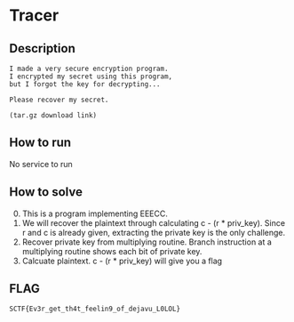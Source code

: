 # Tracer

## Description

```
I made a very secure encryption program.
I encrypted my secret using this program,
but I forgot the key for decrypting...

Please recover my secret.

(tar.gz download link)
```

## How to run
No service to run

## How to solve
0. This is a program implementing EEECC.
1. We will recover the plaintext through calculating c - (r * priv_key). Since r and c is already given, extracting the private key is the only challenge.
2. Recover private key from multiplying routine. Branch instruction at a multiplying routine shows each bit of private key.
3. Calcuate plaintext. c - (r * priv_key) will give you a flag

## FLAG
```
SCTF{Ev3r_get_th4t_feelin9_of_dejavu_L0LOL}
```
